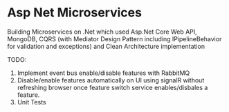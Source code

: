 # Asp Net Microservices

Building Microservices on .Net which used Asp.Net Core Web API, MongoDB, CQRS (with Mediator Design Pattern including IPipelineBehavior for validation and exceptions) and Clean Architecture implementation
 
TODO:
1. Implement event bus enable/disable features with RabbitMQ
2. Disable/enable features automatically on UI using signalR without refreshing browser once feature switch service enables/disbales a feature.
3. Unit Tests
 
